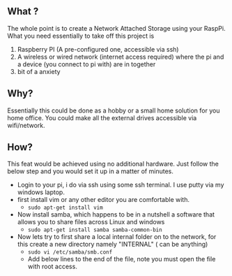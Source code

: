 ## What ?
The whole point is to create a Network Attached Storage using your RaspPi.
What you need essentially to take off this project is 

 1. Raspberry PI (A pre-configured one, accessible via ssh)
 2. A wireless or wired network (internet access required) where the pi and a device (you connect to pi with) are in together
 3. bit of a anxiety
 

## Why?
Essentially this could be done as a hobby or a small home solution for you home office.
You could make all the external drives accessible via wifi/network.

## How?
This feat would be achieved using no additional hardware. Just follow the below step and you would set it up in a matter of minutes.

 - Login to your pi, i do via ssh using some ssh terminal. I use putty via my windows laptop.
 - first install vim or any other editor you are comfortable with.
	 - `sudo apt-get install vim `
 - Now install samba, which happens to be in a nutshell a software that allows you to share files across Linux and windows
	 - `sudo apt-get install samba samba-common-bin`
- Now lets try to first share a local internal folder on to the network, for this create a new directory namely "INTERNAL"  ( can be anything)
	- `sudo vi /etc/samba/smb.conf`
	-	Add below lines to the end of the file, note you must open the file with root access.


